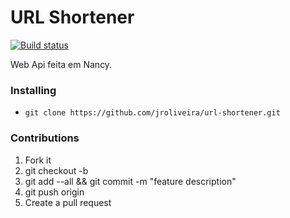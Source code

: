# URL Shortener

[![Build status](https://ci.appveyor.com/api/projects/status/ufy2x69giu07g27j?svg=true)](https://ci.appveyor.com/project/junioro/url-shortener)

Web Api feita em Nancy.

### Installing

* `git clone https://github.com/jroliveira/url-shortener.git`

### Contributions 

1. Fork it
2. git checkout -b <branch-name>
3. git add --all && git commit -m "feature description"
4. git push origin <branch-name>
5. Create a pull request